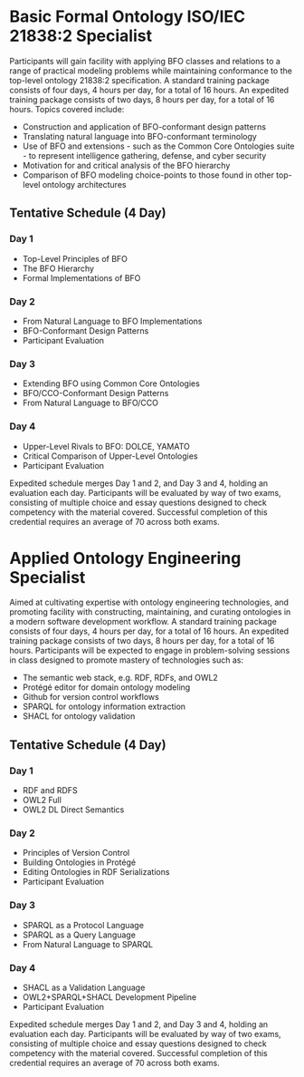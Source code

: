# Basic Formal Ontology ISO/IEC 21838:2 Specialist

Participants will gain facility with applying BFO classes and relations to a range of practical modeling problems while maintaining conformance to the top-level ontology 21838:2 specification. A standard training package consists of four days, 4 hours per day, for a total of 16 hours. An expedited training package consists of two days, 8 hours per day, for a total of 16 hours. Topics covered include:

* Construction and application of BFO-conformant design patterns
* Translating natural language into BFO-conformant terminology
* Use of BFO and extensions - such as the Common Core Ontologies suite - to represent intelligence gathering, defense, and cyber security
* Motivation for and critical analysis of the BFO hierarchy
* Comparison of BFO modeling choice-points to those found in other top-level ontology architectures
 
## Tentative Schedule (4 Day)

### Day 1
- Top-Level Principles of BFO
- The BFO Hierarchy
- Formal Implementations of BFO

### Day 2
- From Natural Language to BFO Implementations
- BFO-Conformant Design Patterns
- Participant Evaluation

### Day 3
- Extending BFO using Common Core Ontologies
- BFO/CCO-Conformant Design Patterns
- From Natural Language to BFO/CCO

### Day 4
- Upper-Level Rivals to BFO: DOLCE, YAMATO
- Critical Comparison of Upper-Level Ontologies
- Participant Evaluation
 
Expedited schedule merges Day 1 and 2, and Day 3 and 4, holding an evaluation each day. Participants will be evaluated by way of two exams, consisting of multiple choice and essay questions designed to check competency with the material covered. Successful completion of this credential requires an average of 70 across both exams.
 
# Applied Ontology Engineering Specialist 

Aimed at cultivating expertise with ontology engineering technologies, and promoting facility with constructing, maintaining, and curating ontologies in a modern software development workflow. A standard training package consists of four days, 4 hours per day, for a total of 16 hours. An expedited training package consists of two days, 8 hours per day, for a total of 16 hours. Participants will be expected to engage in problem-solving sessions in class designed to promote mastery of technologies such as:

* The semantic web stack, e.g. RDF, RDFs, and OWL2
* Protégé editor for domain ontology modeling
* Github for version control workflows
* SPARQL for ontology information extraction
* SHACL for ontology validation
 
## Tentative Schedule (4 Day)

### Day 1
- RDF and RDFS
- OWL2 Full
- OWL2 DL Direct Semantics

### Day 2
- Principles of Version Control
- Building Ontologies in Protégé
- Editing Ontologies in RDF Serializations
- Participant Evaluation

### Day 3
- SPARQL as a Protocol Language
- SPARQL as a Query Language
- From Natural Language to SPARQL

### Day 4
- SHACL as a Validation Language
- OWL2+SPARQL+SHACL Development Pipeline
- Participant Evaluation
 
Expedited schedule merges Day 1 and 2, and Day 3 and 4, holding an evaluation each day. Participants will be evaluated by way of two exams, consisting of multiple choice and essay questions designed to check competency with the material covered. Successful completion of this credential requires an average of 70 across both exams. 